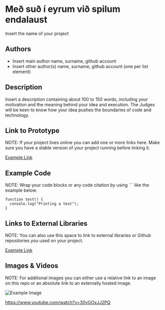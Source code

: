 # Með suð í eyrum við spilum endalaust 
Insert the name of your project

## Authors
- Insert main author name, surname, github account
- Insert other author(s) name, surname, github account (one per list element)

## Description
Insert a description containing about 100 to 150 words, including your motivation and the meaning behind your idea and execution. The Judges will be keen to know how your idea pushes the boundaries of code and technology. 

## Link to Prototype
NOTE: If your project lives online you can add one or more links here. Make sure you have a stable version of your project running before linking it.

[Example Link](http://www.google.com "Example Link")

## Example Code
NOTE: Wrap your code blocks or any code citation by using ``` like the example below.
```
function test() {
  console.log("Printing a test");
}
```
## Links to External Libraries
 NOTE: You can also use this space to link to external libraries or Github repositories you used on your project.

[Example Link](http://www.google.com "Example Link")

## Images & Videos
NOTE: For additional images you can either use a relative link to an image on this repo or an absolute link to an externally hosted image.

![Example Image](project_images/cover.jpg?raw=true "Example Image")

https://www.youtube.com/watch?v=30yGOxJJ2PQ
